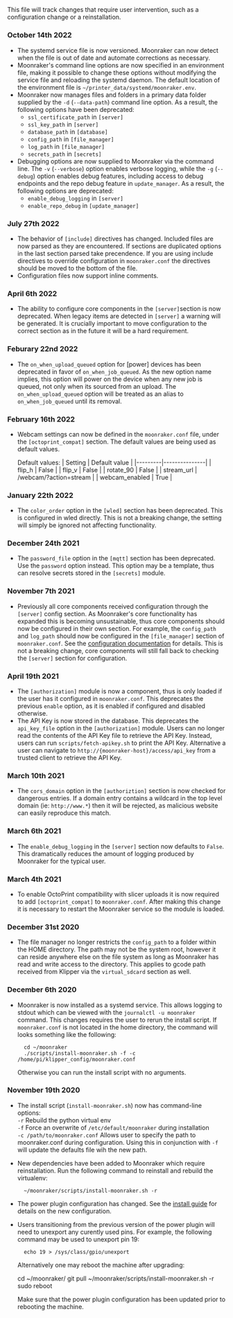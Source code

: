 ##
This file will track changes that require user intervention,
such as a configuration change or a reinstallation.

### October 14th 2022
- The systemd service file is now versioned.  Moonraker can now detect when
  the file is out of date and automate corrections as necessary.
- Moonraker's command line options are now specified in an environment file,
  making it possible to change these options without modifying the service file
  and reloading the systemd daemon.  The default location of the environment
  file is `~/printer_data/systemd/moonraker.env`.
- Moonraker now manages files and folders in a primary data folder supplied
  by the `-d` (`--data-path`) command line option.  As a result, the following
  options have been deprecated:
    - `ssl_certificate_path` in `[server]`
    - `ssl_key_path` in `[server]`
    - `database_path` in `[database]`
    - `config_path` in `[file_manager]`
    - `log_path` in `[file_manager]`
    - `secrets_path` in `[secrets]`
- Debugging options are now supplied to Moonraker via the command line.
  The `-v` (`--verbose`) option enables verbose logging, while the `-g`
  (`--debug`) option enables debug features, including access to debug
  endpoints and the repo debug feature in `update_manager`.  As a result,
  the following options are deprecated:
    - `enable_debug_logging` in `[server]`
    - `enable_repo_debug` in `[update_manager]`

### July 27th 2022
- The behavior of `[include]` directives has changed.  Included files
  are now parsed as they are encountered.  If sections are duplicated
  options in the last section parsed take precendence.  If you are
  using include directives to override configuration in `moonraker.conf`
  the directives should be moved to the bottom of the file.
- Configuration files now support inline comments.

### April 6th 2022
- The ability to configure core components in the `[server]`section
  is now deprecated.  When legacy items are detected in `[server]` a
  warning will be generated.  It is crucially important to move configuration
  to the correct section as in the future it will be a hard requirement.

### Feburary 22nd 2022
- The `on_when_upload_queued` option for [power] devices has been
  deprecated in favor of `on_when_job_queued`.  As the new option
  name implies, this option will power on the device when any new
  job is queued, not only when its sourced from an upload.  The
  `on_when_upload_queued` option will be treated as an alias to
  `on_when_job_queued` until its removal.

### February 16th 2022
- Webcam settings can now be defined in the `moonraker.conf` file, under
  the `[octoprint_compat]` section. The default values are being used as
  default values.

  Default values:
  | Setting | Default value |
  |---------|---------------|
  | flip_h | False |
  | flip_v | False |
  | rotate_90 | False |
  | stream_url | /webcam/?action=stream |
  | webcam_enabled | True |

### January 22th 2022
- The `color_order` option in the `[wled]` section has been deprecated.
  This is configured in wled directly. This is not a breaking change,
  the setting will simply be ignored not affecting functionality.

### December 24th 2021
- The `password_file` option in the `[mqtt]` section has been deprecated.
  Use the `password` option instead.  This option may be a template, thus
  can resolve secrets stored in the `[secrets]` module.

### November 7th 2021
- Previously all core components received configuration through
  the `[server]` config section.  As Moonraker's core functionality
  has expanded this is becoming unsustainable, thus core components
  should now be configured in their own section. For example, the
  `config_path` and `log_path` should now be configured in the
  `[file_manager]` section of `moonraker.conf`.  See the
  [configuration documentation](https://moonraker.readthedocs.io/en/latest/configuration/)
  for details.  This is not a breaking change, core components
  will still fall back to checking the `[server]` section for
  configuration.

### April 19th 2021
- The `[authorization]` module is now a component, thus is only
  loaded if the user has it configured in `moonraker.conf`.  This
  deprecates the previous `enable` option, as it is enabled
  if configured and disabled otherwise.
- The API Key is now stored in the database.  This deprecates the
  `api_key_file` option in the `[authorization]` module.  Users can
  no longer read the contents of the API Key file to retrieve the
  API Key.  Instead, users can run `scripts/fetch-apikey.sh` to
  print the API Key.  Alternative a user can navigate to
  `http://{moonraker-host}/access/api_key` from a trusted client
  to retrieve the API Key.

### March 10th 2021
- The `cors_domain` option in the `[authoriztion]` section is now
  checked for dangerous entries.  If a domain entry contains a
  wildcard in the top level domain (ie: `http://www.*`) then it
  will be rejected, as malicious website can easily reproduce
  this match.

### March 6th 2021
- The `enable_debug_logging` in the `[server]` section now defaults
  to `False`.  This dramatically reduces the amount of logging produced
  by Moonraker for the typical user.

### March 4th 2021
- To enable OctoPrint compatibility with slicer uploads it is now
  required to add `[octoprint_compat]` to `moonraker.conf`.  After
  making this change it is necessary to restart the Moonraker service
  so the module is loaded.

### December 31st 2020
- The file manager no longer restricts the `config_path` to a folder
  within the HOME directory.  The path may not be the system root,
  however it can reside anywhere else on the file system as long as
  Moonraker has read and write access to the directory.  This applies
  to gcode path received from Klipper via the `virtual_sdcard` section
  as well.

### December 6th 2020
- Moonraker is now installed as a systemd service.  This allows logging
  to stdout which can be viewed with the `journalctl -u moonraker` command.
  This changes requires the user to rerun the install script.  If
  `moonraker.conf` is not located in the home directory, the command
  will looks something like the following:

        cd ~/moonraker
        ./scripts/install-moonraker.sh -f -c /home/pi/klipper_config/moonraker.conf

  Otherwise you can run the install script with no arguments.

### November 19th 2020
- The install script (`install-moonraker.sh`) now has command-line
  options:\
  `-r`   Rebuild the python virtual env\
  `-f`   Force an overwrite of `/etc/default/moonraker` during installation\
  `-c /path/to/moonraker.conf`    Allows user to specify the path to
  moonraker.conf during configuration.  Using this in conjunction with `-f`
  will update the defaults file wih the new path.
- New dependencies have been added to Moonraker which require reinstallation.
  Run the following command to reinstall and rebuild the virtualenv:

        ~/moonraker/scripts/install-moonraker.sh -r

- The power plugin configuration has changed.  See the
  [install guide](installation.md#power-control-plugin) for
  details on the new configuration.
- Users transitioning from the previous version of the power plugin will need
  to unexport any curently used pins.  For example, the following command
  may be used to unexport pin 19:

        echo 19 > /sys/class/gpio/unexport

  Alternatively one may reboot the machine after upgrading:

    cd ~/moonraker/
    git pull
    ~/moonraker/scripts/install-moonraker.sh -r
    sudo reboot

  Make sure that the power plugin configuration has been updated prior
  to rebooting the machine.
